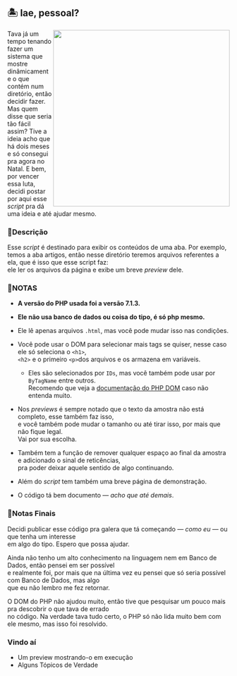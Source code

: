 ## 🏝 **Iae, pessoal?**
<img src="https://analyticsindiamag.com/wp-content/uploads/2018/12/programming.gif" align="right" width="400">
Tava já um tempo tenando fazer um sistema que mostre dinâmicamente o que contém num diretório, então decidir fazer. Mas quem disse que seria tão fácil assim?  
Tive a ideia acho que há dois meses e só consegui pra agora no Natal.  
E bem, por vencer essa luta, decidi postar por aqui esse <i>script</i> pra dá uma  
ideia e até ajudar mesmo.

### 📕**Descrição**
Esse *script* é destinado para exibir os conteúdos de uma aba. Por exemplo, temos a aba artigos,
então nesse diretório teremos arquivos referentes a ela, que é isso que esse script faz:  
ele ler os arquivos da página e exibe um breve <i>preview</i> dele.

### 📃**NOTAS**
- **A versão do PHP usada foi a versão 7.1.3.**
- **Ele não usa banco de dados ou coisa do tipo, é só php mesmo.**
- Ele lê apenas arquivos `.html`, mas você pode mudar isso nas condições.

- Você pode usar o DOM para selecionar mais tags se quiser, nesse caso ele só seleciona o `<h1>`,  
`<h2>` e o primeiro `<p>`dos arquivos e os armazena em variáveis.
  - Eles são selecionados por `IDs`, mas você também pode usar por `ByTagName` entre outros.  
  Recomendo que veja a [documentação do PHP DOM](https://www.php.net/manual/en/book.dom.php "PHP: DOM - Manual")
  caso não entenda muito.

- Nos <i>previews</i> é sempre notado que o texto da amostra não está completo, esse também faz isso,  
e você também pode mudar o tamanho ou até tirar isso, por mais que não fique legal.  
Vai por sua escolha.

- Também tem a função de remover qualquer espaço ao final da amostra e adicionado o sinal de reticências,  
pra poder deixar aquele sentido de algo continuando.

- Além do *script* tem também uma breve página de demonstração.

- O código tá bem documento — *acho que até demais*.

### 📃**Notas Finais**
Decidi publicar esse código pra galera que tá começando — *como eu* — ou que tenha um interesse  
em algo do tipo. Espero que possa ajudar.

Ainda não tenho um alto conhecimento na linguagem nem em Banco de Dados, então pensei em ser possível  
e realmente foi, por mais que na última vez eu pensei que só seria possível com Banco de Dados, mas algo  
que eu não lembro me fez retornar.

O DOM do PHP não ajudou muito, então tive que pesquisar um pouco mais pra descobrir o que tava de errado  
no código. Na verdade tava tudo certo, o PHP só não lida muito bem com ele mesmo, mas isso foi resolvido.

### Vindo aí
- Um preview mostrando-o em execução
- Alguns Tópicos de Verdade

